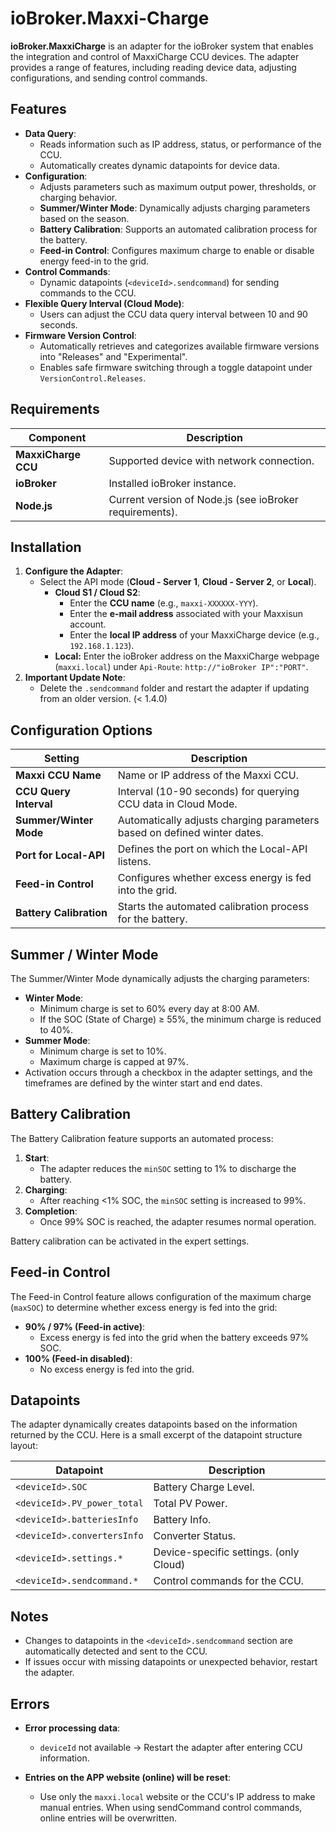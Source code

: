 # ioBroker.Maxxi-Charge

**ioBroker.MaxxiCharge** is an adapter for the ioBroker system that enables the integration and control of MaxxiCharge CCU devices. The adapter provides a range of features, including reading device data, adjusting configurations, and sending control commands.

## Features

- **Data Query**:
    - Reads information such as IP address, status, or performance of the CCU.
    - Automatically creates dynamic datapoints for device data.
- **Configuration**:
    - Adjusts parameters such as maximum output power, thresholds, or charging behavior.
    - **Summer/Winter Mode**: Dynamically adjusts charging parameters based on the season.
    - **Battery Calibration**: Supports an automated calibration process for the battery.
    - **Feed-in Control**: Configures maximum charge to enable or disable energy feed-in to the grid.
- **Control Commands**:
    - Dynamic datapoints (`<deviceId>.sendcommand`) for sending commands to the CCU.
- **Flexible Query Interval (Cloud Mode)**:
    - Users can adjust the CCU data query interval between 10 and 90 seconds.
- **Firmware Version Control**:
    - Automatically retrieves and categorizes available firmware versions into "Releases" and "Experimental".
    - Enables safe firmware switching through a toggle datapoint under `VersionControl.Releases`.

## Requirements

| Component                | Description                                             |
|--------------------------|---------------------------------------------------------|
| **MaxxiCharge CCU**      | Supported device with network connection.               |
| **ioBroker**             | Installed ioBroker instance.                            |
| **Node.js**              | Current version of Node.js (see ioBroker requirements). |

## Installation

1. **Configure the Adapter**:
    - Select the API mode (**Cloud - Server 1**, **Cloud - Server 2**, or **Local**).
        - **Cloud S1 / Cloud S2**:
            - Enter the **CCU name** (e.g., `maxxi-XXXXXX-YYY`).
            - Enter the **e-mail address** associated with your Maxxisun account.
            - Enter the **local IP address** of your MaxxiCharge device (e.g., `192.168.1.123`).
      - **Local:** Enter the ioBroker address on the MaxxiCharge webpage (`maxxi.local`) under `Api-Route`: `http://"ioBroker IP":"PORT"`.
2. **Important Update Note**:
    - Delete the `.sendcommand` folder and restart the adapter if updating from an older version. (< 1.4.0)

## Configuration Options

| Setting                   | Description                                                              |
|---------------------------|--------------------------------------------------------------------------|
| **Maxxi CCU Name**        | Name or IP address of the Maxxi CCU.                                     |
| **CCU Query Interval**    | Interval (10-90 seconds) for querying CCU data in Cloud Mode.            |
| **Summer/Winter Mode**    | Automatically adjusts charging parameters based on defined winter dates. |
| **Port for Local-API**    | Defines the port on which the Local-API listens.                         |
| **Feed-in Control**       | Configures whether excess energy is fed into the grid.                   |
| **Battery Calibration**   | Starts the automated calibration process for the battery.                |

## Summer / Winter Mode

The Summer/Winter Mode dynamically adjusts the charging parameters:

- **Winter Mode**:
    - Minimum charge is set to 60% every day at 8:00 AM.
    - If the SOC (State of Charge) ≥ 55%, the minimum charge is reduced to 40%.
- **Summer Mode**:
    - Minimum charge is set to 10%.
    - Maximum charge is capped at 97%.
- Activation occurs through a checkbox in the adapter settings, and the timeframes are defined by the winter start and end dates.

## Battery Calibration

The Battery Calibration feature supports an automated process:

1. **Start**:
    - The adapter reduces the `minSOC` setting to 1% to discharge the battery.
2. **Charging**:
    - After reaching <1% SOC, the `minSOC` setting is increased to 99%.
3. **Completion**:
    - Once 99% SOC is reached, the adapter resumes normal operation.

Battery calibration can be activated in the expert settings.

## Feed-in Control

The Feed-in Control feature allows configuration of the maximum charge (`maxSOC`) to determine whether excess energy is fed into the grid:

- **90% / 97% (Feed-in active)**:
    - Excess energy is fed into the grid when the battery exceeds 97% SOC.
- **100% (Feed-in disabled)**:
    - No excess energy is fed into the grid.

## Datapoints

The adapter dynamically creates datapoints based on the information returned by the CCU. Here is a small excerpt of the datapoint structure layout:

| Datapoint                   | Description                            |
|-----------------------------|----------------------------------------|
| `<deviceId>.SOC`            | Battery Charge Level.                  |
| `<deviceId>.PV_power_total` | Total PV Power.                        |
| `<deviceId>.batteriesInfo`  | Battery Info.                          |
| `<deviceId>.convertersInfo` | Converter Status.                      |
| `<deviceId>.settings.*`     | Device-specific settings. (only Cloud) |
| `<deviceId>.sendcommand.*`  | Control commands for the CCU.          |

## Notes

- Changes to datapoints in the `<deviceId>.sendcommand` section are automatically detected and sent to the CCU.
- If issues occur with missing datapoints or unexpected behavior, restart the adapter.

## Errors

- **Error processing data**:
    - `deviceId` not available → Restart the adapter after entering CCU information.

- **Entries on the APP website (online) will be reset**:
    - Use only the `maxxi.local` website or the CCU's IP address to make manual entries. When using sendCommand control commands, online entries will be overwritten.

